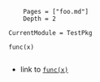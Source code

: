 ```@contents
	Pages = ["foo.md"]
	Depth = 2
```


```@meta
CurrentModule = TestPkg
```

```@docs
func(x)
```


```@index
```

- link to [`func(x)`](@ref)